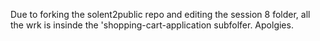 Due to forking the solent2public repo and editing the session 8 folder, all the wrk is insinde the 'shopping-cart-application subfolfer. Apolgies.